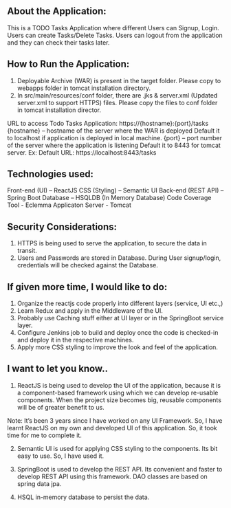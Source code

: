 About the Application:
---------------------
  This is a TODO Tasks Application where different Users can Signup, Login. Users can create Tasks/Delete Tasks. Users can logout from the application and they can check their tasks later.

How to Run the Application:
---------------------------
1.	Deployable Archive (WAR) is present in the target folder. Please copy to webapps folder in tomcat installation directory.
2.  In src/main/resources/conf folder, there are .jks & server.xml (Updated server.xml to support HTTPS) files. 
    Please copy the files to conf folder in tomcat installation director. 

URL to access Todo Tasks Application: https://{hostname}:{port}/tasks
  {hostname} – hostname of the server where the WAR is deployed
  Default it to localhost if application is deployed in local machine.
  {port} – port number of the server where the application is listening
  Default it to 8443 for tomcat server.
Ex: Default URL: https://localhost:8443/tasks

Technologies used:
-----------------
Front-end (UI) – ReactJS
CSS (Styling) – Semantic UI
Back-end (REST API) – Spring Boot
Database – HSQLDB (In Memory Database)
Code Coverage Tool - Eclemma
Applicaton Server - Tomcat

Security Considerations:
------------------------
1. HTTPS is being used to serve the application, to secure the data in transit.
2. Users and Passwords are stored in Database. During User signup/login, credentials will be checked against the Database.

If given more time, I would like to do:
---------------------------------------
1.	Organize the reactjs code properly into different layers (service, UI etc.,)
2.  Learn Redux and apply in the Middleware of the UI.
2.	Probably use Caching stuff either at UI layer or in the SpringBoot service layer.
3.	Configure Jenkins job to build and deploy once the code is checked-in and deploy it in the respective machines.
4.	Apply more CSS styling to improve the look and feel of the application.	


I want to let you know..
-----------------------

1.	ReactJS is being used to develop the UI of the application, because it is a component-based framework using which we can develop re-usable components. When the project size becomes big, reusable components will be of greater benefit to us.

Note: It’s been 3 years since I have worked on any UI Framework. So, I have learnt ReactJS on my own and developed UI of this application. So, it took time for me to complete it.

2.	Semantic UI is used for applying CSS styling to the components. Its bit easy to use. So, I have used it.

3.	SpringBoot is used to develop the REST API. Its convenient and faster to develop REST API using this framework.
              DAO classes are based on spring data jpa.
              
4.	HSQL in-memory database to persist the data.
